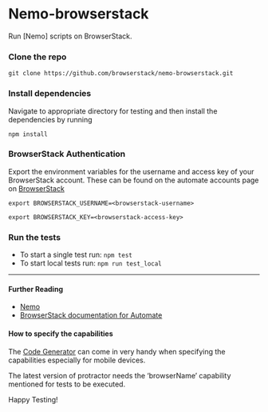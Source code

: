 # Nemo-browserstack

Run [Nemo] scripts on BrowserStack.

### Clone the repo

`git clone https://github.com/browserstack/nemo-browserstack.git`

### Install dependencies

Navigate to appropriate directory for testing and then install the dependencies by running

`npm install`

### BrowserStack Authentication

Export the environment variables for the username and access key of your BrowserStack account.
These can be found on the automate accounts page on [BrowserStack](https://www.browserstack.com/accounts/automate)

`export BROWSERSTACK_USERNAME=<browserstack-username>`

`export BROWSERSTACK_KEY=<browserstack-access-key>`

### Run the tests

 - To start a single test run: `npm test`
 - To start local tests run: `npm run test_local`


-----

#### Further Reading

- [Nemo](https://nemo.js.org)
- [BrowserStack documentation for Automate](https://www.browserstack.com/automate/node)

#### How to specify the capabilities

The [Code Generator](https://www.browserstack.com/automate/node#setting-os-and-browser) can come in very handy when specifying the capabilities especially for mobile devices.

The latest version of protractor needs the ‘browserName’ capability mentioned for tests to be executed.

Happy Testing!
